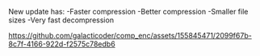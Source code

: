 New update has:
-Faster compression
-Better compression
-Smaller file sizes
-Very fast decompression



https://github.com/galacticoder/comp_enc/assets/155845471/2099f67b-8c7f-4166-922d-f2575c78edb6

